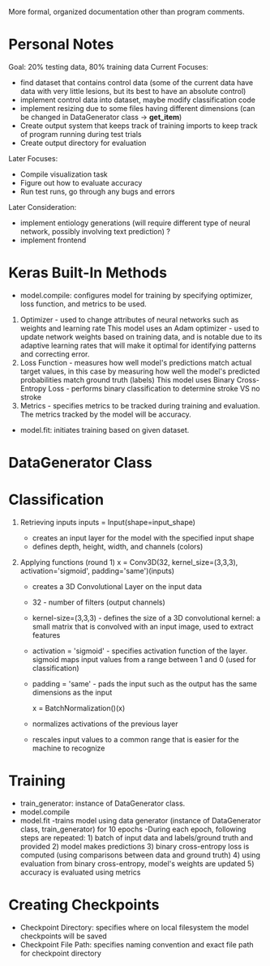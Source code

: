 More formal, organized documentation other than program comments. 

# Personal Notes
  Goal: 20% testing data, 80% training data
  Current Focuses:
  - find dataset that contains control data (some of the current data have data with very little lesions, but its best to have an absolute control)
  - implement control data into dataset, maybe modify classification code
  - implement resizing due to some files having different dimensions (can be changed in DataGenerator class -> __get_item__)
  - Create output system that keeps track of training imports to keep track of program running during test trials
  - Create output directory for evaluation

  Later Focuses:
   - Compile visualization task
   - Figure out how to evaluate accuracy 
   - Run test runs, go through any bugs and errors 

  Later Consideration:
   - implement entiology generations (will require different type of neural network, possibly involving text prediction) ?
   - implement frontend 

# Keras Built-In Methods
  - model.compile: configures model for training by specifying optimizer, loss function, and metrics to be used. 
  1) Optimizer - used to change attributes of neural networks such as weights and learning rate
    This model uses an Adam optimizer - used to update network weights based on training data, and is notable due to its adaptive learning rates that will make it optimal for identifying patterns and correcting error. 
  2) Loss Function - measures how well model's predictions match actual target values, in this case by measuring how well the model's predicted probabilities match ground truth (labels)
    This model uses Binary Cross-Entropy Loss - performs binary classification to determine stroke VS no stroke
  3) Metrics - specifies metrics to be tracked during training and evaluation.
    The metrics tracked by the model will be accuracy.

  - model.fit: initiates training based on given dataset. 

# DataGenerator Class
# Classification
1) Retrieving inputs
      inputs = Input(shape=input_shape)
   - creates an input layer for the model with the specified input shape
   - defines depth, height, width, and channels (colors)
  
2) Applying functions (round 1) 
     x = Conv3D(32, kernel_size=(3,3,3), activation='sigmoid', padding='same')(inputs)
   - creates a 3D Convolutional Layer on the input data
   - 32 - number of filters (output channels) 
   - kernel-size=(3,3,3) - defines the size of a 3D convolutional kernel: a small matrix that is convolved with an input image, used to extract features
   - activation = 'sigmoid' - specifies activation function of the layer. sigmoid maps input values from a range between 1 and 0 (used for classification)
   - padding = 'same' - pads the input such as the output has the same dimensions as the input
  
     x = BatchNormalization()(x)
   - normalizes activations of the previous layer
   - rescales input values to a common range that is easier for the machine to recognize

# Training
  - train_generator: instance of DataGenerator class.
  - model.compile 
  - model.fit
      -trains model using data generator (instance of DataGenerator class, train_generator) for 10 epochs
      -During each epoch, following steps are repeated:
        1) batch of input data and labels/ground truth and provided
        2) model makes predictions
        3) binary cross-entropy loss is computed (using comparisons between data and ground truth)
        4) using evaluation from binary cross-entropy, model's weights are updated
        5) accuracy is evaluated using metrics

# Creating Checkpoints
  - Checkpoint Directory: specifies where on local filesystem the model checkpoints will be saved
  - Checkpoint File Path: specifies naming convention and exact file path for checkpoint directory
